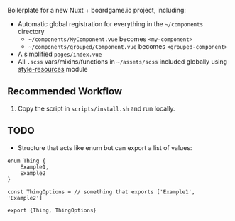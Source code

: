 Boilerplate for a new Nuxt + boardgame.io project, including:

-   Automatic global registration for everything in the `~/components` directory
    -   `~/components/MyComponent.vue` becomes `<my-component>`
    -   `~/components/grouped/Component.vue` becomes `<grouped-component>`
-   A simplified `pages/index.vue`
-   All `.scss` vars/mixins/functions in `~/assets/scss` included globally using [style-resources](https://github.com/nuxt-community/style-resources-module) module

## Recommended Workflow

1. Copy the script in `scripts/install.sh` and run locally.

## TODO

-   Structure that acts like enum but can export a list of values:

```
enum Thing {
    Example1,
    Example2
}

const ThingOptions = // something that exports ['Example1', 'Example2']

export {Thing, ThingOptions}
```
